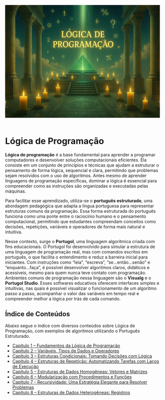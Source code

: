 <div align="center">
  <a href="https://github.com/joseferreira-dev/my-study-notes/tree/main/logica-de-programacao"><img src="./contents/banner-logica.PNG"></a>
</div>
<br>

# Lógica de Programação

**Lógica de programação** é a base fundamental para aprender a programar computadores e desenvolver soluções computacionais eficientes. Ela consiste em um conjunto de princípios e técnicas que ajudam a estruturar o pensamento de forma lógica, sequencial e clara, permitindo que problemas sejam resolvidos com o uso de algoritmos. Antes mesmo de aprender linguagens de programação específicas, dominar a lógica é essencial para compreender como as instruções são organizadas e executadas pelas máquinas.

Para facilitar esse aprendizado, utiliza-se o **português estruturado**, uma abordagem pedagógica que adapta a língua portuguesa para representar estruturas comuns da programação. Essa forma estruturada do português funciona como uma ponte entre o raciocínio humano e o pensamento computacional, permitindo que estudantes compreendam conceitos como decisões, repetições, variáveis e operadores de forma mais natural e intuitiva.

Nesse contexto, surge o **Portugol**, uma linguagem algorítmica criada com fins educacionais. O Portugol foi desenvolvido para simular a estrutura de uma linguagem de programação real, mas com comandos escritos em português, o que facilita o entendimento e reduz a barreira inicial para iniciantes. Com instruções como “leia”, “escreva”, “se...então...senão” e “enquanto...faça”, é possível desenvolver algoritmos claros, didáticos e acessíveis, mesmo para quem nunca teve contato com programação. Ambientes comuns de programação nessa linguagem são o **Visualg** e o **Portugol Studio**. Esses softwares educativos oferecem interfaces simples e intuitivas, nas quais é possível visualizar o funcionamento de um algoritmo passo a passo, acompanhar o valor das variáveis em tempo real e compreender melhor a lógica por trás de cada comando.

## Índice de Conteúdos

Abaixo segue o índice com diversos conteúdos sobre Lógica de Programação, com exemplos de algoritmos utilizando o Português Estruturado.

- [Capítulo 1 – Fundamentos da Lógica de Programação](contents/01-conceitos-basicos.md)
- [Capítulo 2 – Variáveis, Tipos de Dados e Operadores](contents/02-variaveis-operadores.md)
- [Capítulo 3 – Estruturas Condicionais: Tomando Decisões com Lógica](contents/03-estruturas-condicionais.md)
- [Capítulo 4 – Estruturas de Repetição: Automatizando Tarefas com Laços de Execução](contents/04-estruturas-repeticao.md)
- [Capítulo 5 – Estruturas de Dados Homogêneas: Vetores e Matrizes](contents/05-vetores-matrizes.md)
- [Capítulo 6 – Modularização com Procedimentos e Funções](contents/06-procedimentos-funcoes.md)
- [Capítulo 7 - Recursividade: Uma Estratégia Elegante para Resolver Problemas](contents/07-recursividade.md)
- [Capítulo 8 – Estruturas de Dados Heterogêneas: Registros](contents/08-registros.md)
